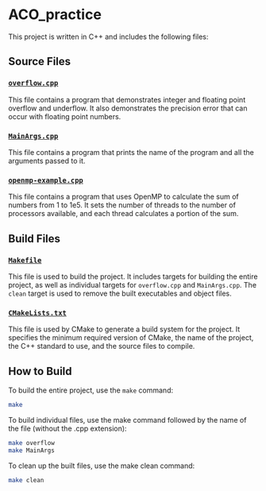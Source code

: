 # ACO_practice

This project is written in C++ and includes the following files:

## Source Files

### [`overflow.cpp`](./overflow.cpp)

This file contains a program that demonstrates integer and floating point overflow and underflow. It also demonstrates the precision error that can occur with floating point numbers.

### [`MainArgs.cpp`](./MainArgs.cpp)

This file contains a program that prints the name of the program and all the arguments passed to it.

### [`openmp-example.cpp`](./openmp-example.cpp)

This file contains a program that uses OpenMP to calculate the sum of numbers from 1 to 1e5. It sets the number of threads to the number of processors available, and each thread calculates a portion of the sum.

## Build Files

### [`Makefile`](./Makefile)

This file is used to build the project. It includes targets for building the entire project, as well as individual targets for `overflow.cpp` and `MainArgs.cpp`. The `clean` target is used to remove the built executables and object files.

### [`CMakeLists.txt`](./CMakeLists.txt)

This file is used by CMake to generate a build system for the project. It specifies the minimum required version of CMake, the name of the project, the C++ standard to use, and the source files to compile.

## How to Build

To build the entire project, use the `make` command:

```bash
make
```

To build individual files, use the make command followed by the name of the file (without the .cpp extension):
```bash
make overflow
make MainArgs
```

To clean up the built files, use the make clean command:
```bash
make clean
```